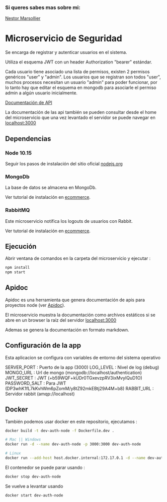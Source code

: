 ### Si queres sabes mas sobre mi:
[Nestor Marsollier](https://github.com/nmarsollier/profile)

# Microservicio de Seguridad

Se encarga de registrar y autenticar usuarios en el sistema.

Utiliza el esquema JWT con un header Authorization "bearer" estándar.

Cada usuario tiene asociado una lista de permisos, existen 2 permisos genéricos "user" y "admin". Los usuarios que se registran son todos "user",  muchos procesos necesitan un usuario "admin" para poder funcionar, por lo tanto hay que editar el esquema en mongodb para asociarle el permiso admin a algún usuario inicialmente.

[Documentación de API](./README-API.md)

La documentación de las api también se pueden consultar desde el home del microservicio
que una vez levantado el servidor se puede navegar en [localhost:3000](http://localhost:3000/)

## Dependencias

### Node 10.15

Seguir los pasos de instalación del sitio oficial [nodejs.org](https://nodejs.org/en/)

### MongoDb

La base de datos se almacena en MongoDb.

Ver tutorial de instalación en [ecommerce](https://github.com/nmarsollier/ecommerce).

### RabbitMQ

Este microservicio notifica los logouts de usuarios con Rabbit.

Ver tutorial de instalación en [ecommerce](https://github.com/nmarsollier/ecommerce).

## Ejecución

Abrir ventana de comandos en la carpeta del microservicio y ejecutar :

```bash
npm install
npm start
```

## Apidoc

Apidoc es una herramienta que genera documentación de apis para proyectos node (ver [Apidoc](http://apidocjs.com/)).

El microservicio muestra la documentación como archivos estáticos si se abre en un browser la raíz del servidor [localhost:3000](http://localhost:3000/)

Ademas se genera la documentación en formato markdown.

## Configuración de la app

Esta aplicacion se configura con variables de entorno del sistema operativo

SERVER_PORT : Puerto de la app (3000)
LOG_LEVEL : Nivel de log (debug)
MONGO_URL : Url de mongo (mongodb://localhost/authentication)
JWT_SECRET : JWT  (+b59WQF+kUDr0TGxevzpRV3ixMvyIQuD1O)
PASSWORD_SALT : Para JWT (DP3whK1fL7kKvhWm6pZomM/y8tZ92mkEBtj29A4M+b8)
RABBIT_URL : Servidor rabbit (amqp://localhost)


## Docker

También podemos usar docker en este repositorio, ejecutamos :

```bash
docker build -t dev-auth-node -f Dockerfile.dev .

# Mac || Windows
docker run -d --name dev-auth-node -p 3000:3000 dev-auth-node

# Linux
docker run --add-host host.docker.internal:172.17.0.1 -d --name dev-auth-node -p 3000:3000 dev-auth-node
```

El contenedor se puede parar usando :

```bash
docker stop dev-auth-node
```

Se vuelve a levantar usando

```bash
docker start dev-auth-node
```
